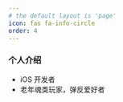 ```yaml
---
# the default layout is 'page'
icon: fas fa-info-circle
order: 4
---
```


### 个人介绍

- iOS 开发者
- 老年魂类玩家，弹反爱好者
